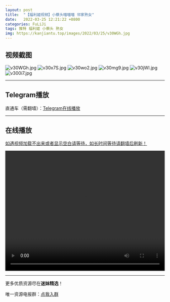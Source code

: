 ```yaml
---
layout: post
title:  "【福利姬视频】小蔡头喵喵喵 邻家熟女"
date:   2022-03-25 12:21:22 +0800
categories: FuLiJi
tags: 推特 福利姬 小蔡头 熟女
img: https://kanjiantu.top/images/2022/03/25/v30WGh.jpg
---
```



## 视频截图

![v30WGh.jpg](https://kanjiantu.top/images/2022/03/25/v30WGh.jpg)
![v30x7S.jpg](https://kanjiantu.top/images/2022/03/25/v30x7S.jpg)
![v30wo2.jpg](https://kanjiantu.top/images/2022/03/25/v30wo2.jpg)
![v30mg9.jpg](https://kanjiantu.top/images/2022/03/25/v30mg9.jpg)
![v30jWI.jpg](https://kanjiantu.top/images/2022/03/25/v30jWI.jpg)
![v300i7.jpg](https://kanjiantu.top/images/2022/03/25/v300i7.jpg)

* * *
## Telegram播放

直通车（需翻墙）：[Telegram在线播放](https://t.me/mimeijingxuan/295)

* * *
## 在线播放
<u>如遇视频加载不出来或者显示空白请等待，如长时间等待请翻墙后刷新！</u>
<center><video src="https://cdn.publer.io/uploads/videos/623d487edb27975e38c89e0c/1939bd7c4bb622495ff828df4be61e76.mp4" width="100%" height="380px" controls="controls"></video></center>


* * *
更多优质资源尽在**迷妹精选**！

唯一资源电报群：[点我入群](https://t.me/mimeijingxuan)


